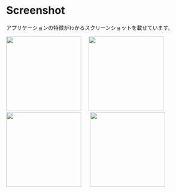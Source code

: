 # Screenshot

アプリケーションの特徴がわかるスクリーンショットを載せています。

<img src=https://github.com/enpit2su-ics/team-E/blob/master/Screenshot/LaunchScreen.PNG width=200px>     
<img src=https://github.com/enpit2su-ics/team-E/blob/master/Screenshot/ScreenShot1.png width=200px>     
<img src=https://github.com/enpit2su-ics/team-E/blob/master/Screenshot/ScreenShot2.png width=200px>     
<img src=https://github.com/enpit2su-ics/team-E/blob/master/Screenshot/ScreenShot3.png width=200px>
